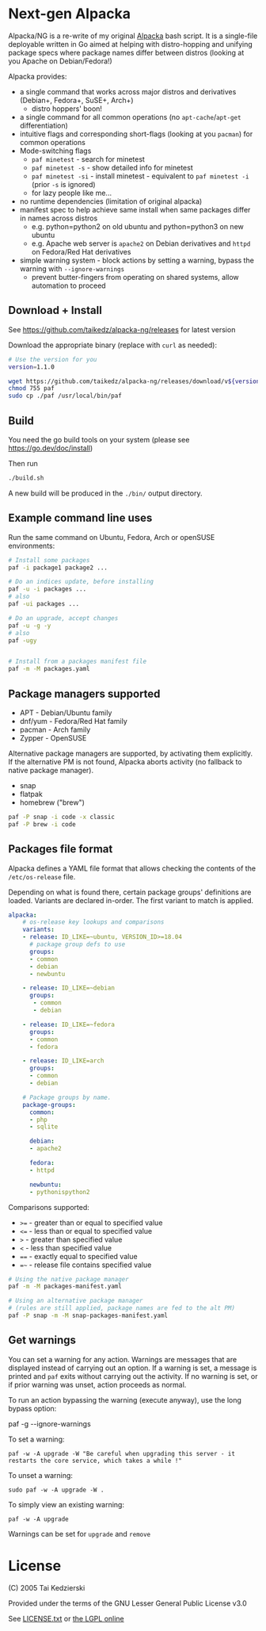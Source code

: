 # Next-gen Alpacka

Alpacka/NG is a re-write of my original [Alpacka][alpacka] bash script. It is a single-file deployable written in Go aimed at helping with distro-hopping and unifying package specs where package names differ between distros (looking at you Apache on Debian/Fedora!)

Alpacka provides:

* a single command that works across major distros and derivatives (Debian+, Fedora+, SuSE+, Arch+)
  * distro hoppers' boon!
* a single command for all common operations (no `apt-cache`/`apt-get` differentiation)
* intuitive flags and corresponding short-flags (looking at you `pacman`) for common operations
* Mode-switching flags
  * `paf minetest` - search for minetest
  * `paf minetest -s` - show detailed info for minetest
  * `paf minetest -si` - install minetest - equivalent to `paf minetest -i` (prior `-s` is ignored)
  * for lazy people like me...
* no runtime dependencies (limitation of original alpacka)
* manifest spec to help achieve same install when same packages differ in names across distros
  * e.g. python=python2 on old ubuntu and python=python3 on new ubuntu
  * e.g. Apache web server is `apache2` on Debian derivatives and `httpd` on Fedora/Red Hat derivatives
* simple warning system - block actions by setting a warning, bypass the warning with `--ignore-warnings`
  * prevent butter-fingers from operating on shared systems, allow automation to proceed

[alpacka]: https://gitlab.com/taikedz/alpacka

## Download + Install

See <https://github.com/taikedz/alpacka-ng/releases> for latest version

Download the appropriate binary (replace with `curl` as needed):

```sh
# Use the version for you
version=1.1.0

wget https://github.com/taikedz/alpacka-ng/releases/download/v${version}/paf
chmod 755 paf
sudo cp ./paf /usr/local/bin/paf
```

## Build

You need the go build tools on your system (please see <https://go.dev/doc/install>)

Then run

```sh
./build.sh
```

A new build will be produced in the `./bin/` output directory.

## Example command line uses

Run the same command on Ubuntu, Fedora, Arch or openSUSE environments:

```sh
# Install some packages
paf -i package1 package2 ...

# Do an indices update, before installing
paf -u -i packages ...
# also
paf -ui packages ...

# Do an upgrade, accept changes
paf -u -g -y
# also
paf -ugy


# Install from a packages manifest file
paf -m -M packages.yaml
```

## Package managers supported

* APT - Debian/Ubuntu family
* dnf/yum - Fedora/Red Hat family
* pacman - Arch family
* Zypper - OpenSUSE

Alternative package managers are supported, by activating them explicitly. If the alternative PM is not found, Alpacka aborts activity (no fallback to native package manager).

* snap
* flatpak
* homebrew ("brew")

```sh
paf -P snap -i code -x classic
paf -P brew -i code
```

## Packages file format

Alpacka defines a YAML file format that allows checking the contents of the `/etc/os-release` file.

Depending on what is found there, certain package groups' definitions are loaded. Variants are declared in-order. The first variant to match is applied.

```yaml
alpacka:
    # os-release key lookups and comparisons
    variants:
    - release: ID_LIKE=~ubuntu, VERSION_ID>=18.04
      # package group defs to use
      groups:
      - common
      - debian
      - newbuntu

    - release: ID_LIKE=~debian
      groups:
       - common
       - debian

    - release: ID_LIKE=~fedora
      groups:
      - common
      - fedora

    - release: ID_LIKE=arch
      groups:
      - common
      - debian

    # Package groups by name.
    package-groups:
      common:
      - php
      - sqlite

      debian:
      - apache2

      fedora:
      - httpd

      newbuntu:
      - pythonispython2
```

Comparisons supported:

* `>=` - greater than or equal to specified value
* `<=` - less than or equal to specified value
* `>` - greater than specified value
* `<` - less than specified value
* `==` - exactly equal to specified value
* `=~` - release file contains specified value

```sh
# Using the native package manager
paf -m -M packages-manifest.yaml

# Using an alternative package manager
# (rules are still applied, package names are fed to the alt PM)
paf -P snap -m -M snap-packages-manifest.yaml
```

## Get warnings

You can set a warning for any action. Warnings are messages that are displayed instead of carrying out an option. If a warning is set, a message is printed and `paf` exits without carrying out the activity. If no warning is set, or if prior warning was unset, action proceeds as normal.

To run an action bypassing the warning (execute anyway), use the long bypass option:

  paf -g --ignore-warnings

To set a warning:
    
    paf -w -A upgrade -W "Be careful when upgrading this server - it restarts the core service, which takes a while !"

To unset a warning:

    sudo paf -w -A upgrade -W .

To simply view an existing warning:

    paf -w -A upgrade

Warnings can be set for `upgrade` and `remove`

# License

(C) 2005 Tai Kedzierski

Provided under the terms of the GNU Lesser General Public License v3.0

See [LICENSE.txt](./LICENSE.txt) or [the LGPL online](https://www.gnu.org/licenses/lgpl-3.0.en.html)
